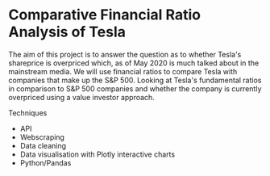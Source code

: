 # Comparative Financial Ratio Analysis of Tesla
The aim of this project is to answer the question as to whether Tesla's shareprice is overpriced which, as of May 2020 is much talked about in the mainstream media. We will use financial ratios to compare Tesla with companies that make up the S&P 500. Looking at Tesla's fundamental ratios in comparison to S&P 500 companies and whether the company is currently overpriced using a value investor approach.

Techniques
- API
- Webscraping
- Data cleaning 
- Data visualisation with Plotly interactive charts
- Python/Pandas
